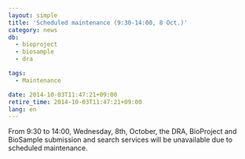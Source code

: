 ```yaml
---
layout: simple
title: 'Scheduled maintenance (9:30-14:00, 8 Oct.)'
category: news
db:
  - bioproject
  - biosample
  - dra

tags:
  - Maintenance

date: 2014-10-03T11:47:21+09:00
retire_time: 2014-10-03T11:47:21+09:00
lang: en
---
```


From 9:30 to 14:00, Wednesday, 8th, October, the DRA, BioProject and BioSample submission and search services will be unavailable due to scheduled maintenance.
